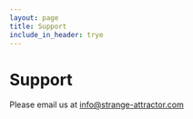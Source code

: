 ```yaml
---
layout: page
title: Support
include_in_header: trye
---
```


# Support

Please email us at info@strange-attractor.com
